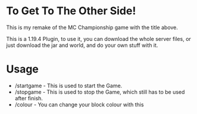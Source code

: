 # To Get To The Other Side!
This is my remake of the MC Championship game with the title above.

This is a 1.19.4 Plugin, to use it, you can download the whole server files,
or just download the jar and world, and do your own stuff with it.

# Usage
- /startgame - This is used to start the Game.
- /stopgame - This is used to stop the Game, which still has to be used after finish.
- /colour - You can change your block colour with this